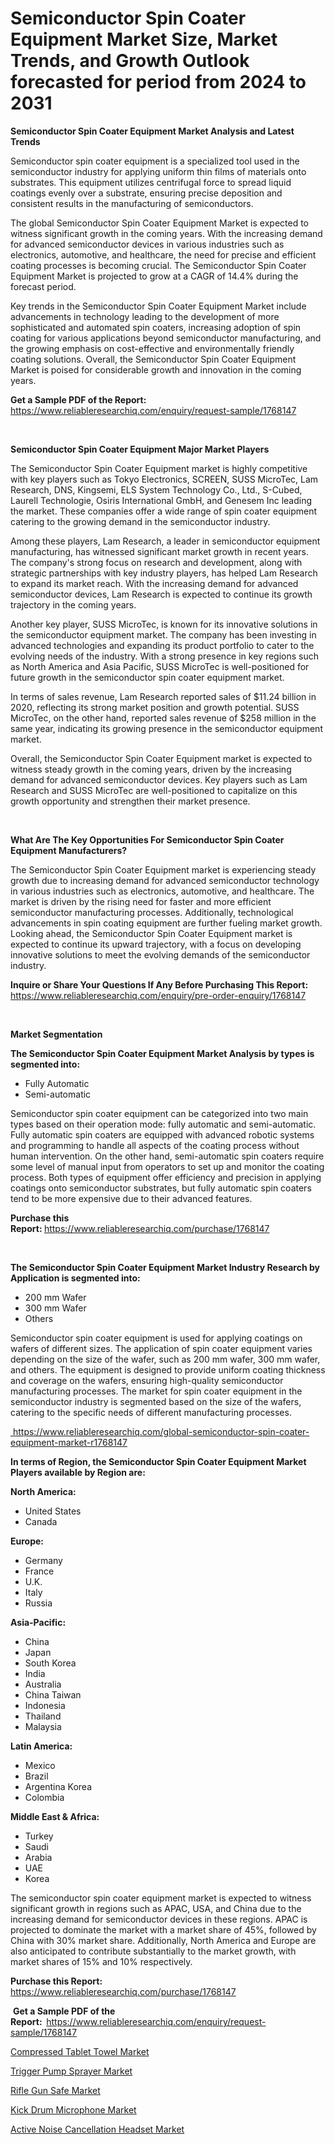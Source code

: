 <p><h1>Semiconductor Spin Coater Equipment Market Size, Market Trends, and Growth Outlook forecasted for period from 2024 to 2031</h1></p><p><strong>Semiconductor Spin Coater Equipment Market Analysis and Latest Trends</strong></p>
<p><p>Semiconductor spin coater equipment is a specialized tool used in the semiconductor industry for applying uniform thin films of materials onto substrates. This equipment utilizes centrifugal force to spread liquid coatings evenly over a substrate, ensuring precise deposition and consistent results in the manufacturing of semiconductors.</p><p>The global Semiconductor Spin Coater Equipment Market is expected to witness significant growth in the coming years. With the increasing demand for advanced semiconductor devices in various industries such as electronics, automotive, and healthcare, the need for precise and efficient coating processes is becoming crucial. The Semiconductor Spin Coater Equipment Market is projected to grow at a CAGR of 14.4% during the forecast period.</p><p>Key trends in the Semiconductor Spin Coater Equipment Market include advancements in technology leading to the development of more sophisticated and automated spin coaters, increasing adoption of spin coating for various applications beyond semiconductor manufacturing, and the growing emphasis on cost-effective and environmentally friendly coating solutions. Overall, the Semiconductor Spin Coater Equipment Market is poised for considerable growth and innovation in the coming years.</p></p>
<p><strong>Get a Sample PDF of the Report:&nbsp;</strong> <a href="https://www.reliableresearchiq.com/enquiry/request-sample/1768147">https://www.reliableresearchiq.com/enquiry/request-sample/1768147</a></p>
<p>&nbsp;</p>
<p><strong>Semiconductor Spin Coater Equipment Major Market Players</strong></p>
<p><p>The Semiconductor Spin Coater Equipment market is highly competitive with key players such as Tokyo Electronics, SCREEN, SUSS MicroTec, Lam Research, DNS, Kingsemi, ELS System Technology Co., Ltd., S-Cubed, Laurell Technologie, Osiris International GmbH, and Genesem Inc leading the market. These companies offer a wide range of spin coater equipment catering to the growing demand in the semiconductor industry.</p><p>Among these players, Lam Research, a leader in semiconductor equipment manufacturing, has witnessed significant market growth in recent years. The company's strong focus on research and development, along with strategic partnerships with key industry players, has helped Lam Research to expand its market reach. With the increasing demand for advanced semiconductor devices, Lam Research is expected to continue its growth trajectory in the coming years.</p><p>Another key player, SUSS MicroTec, is known for its innovative solutions in the semiconductor equipment market. The company has been investing in advanced technologies and expanding its product portfolio to cater to the evolving needs of the industry. With a strong presence in key regions such as North America and Asia Pacific, SUSS MicroTec is well-positioned for future growth in the semiconductor spin coater equipment market.</p><p>In terms of sales revenue, Lam Research reported sales of $11.24 billion in 2020, reflecting its strong market position and growth potential. SUSS MicroTec, on the other hand, reported sales revenue of $258 million in the same year, indicating its growing presence in the semiconductor equipment market.</p><p>Overall, the Semiconductor Spin Coater Equipment market is expected to witness steady growth in the coming years, driven by the increasing demand for advanced semiconductor devices. Key players such as Lam Research and SUSS MicroTec are well-positioned to capitalize on this growth opportunity and strengthen their market presence.</p></p>
<p>&nbsp;</p>
<p><strong>What Are The Key Opportunities For Semiconductor Spin Coater Equipment Manufacturers?</strong></p>
<p><p>The Semiconductor Spin Coater Equipment market is experiencing steady growth due to increasing demand for advanced semiconductor technology in various industries such as electronics, automotive, and healthcare. The market is driven by the rising need for faster and more efficient semiconductor manufacturing processes. Additionally, technological advancements in spin coating equipment are further fueling market growth. Looking ahead, the Semiconductor Spin Coater Equipment market is expected to continue its upward trajectory, with a focus on developing innovative solutions to meet the evolving demands of the semiconductor industry.</p></p>
<p><strong>Inquire or Share Your Questions If Any Before Purchasing This Report:</strong> <a href="https://www.reliableresearchiq.com/enquiry/pre-order-enquiry/1768147">https://www.reliableresearchiq.com/enquiry/pre-order-enquiry/1768147</a></p>
<p>&nbsp;</p>
<p><strong>Market Segmentation</strong></p>
<p><strong>The Semiconductor Spin Coater Equipment Market Analysis by types is segmented into:</strong></p>
<p><ul><li>Fully Automatic</li><li>Semi-automatic</li></ul></p>
<p><p>Semiconductor spin coater equipment can be categorized into two main types based on their operation mode: fully automatic and semi-automatic. Fully automatic spin coaters are equipped with advanced robotic systems and programming to handle all aspects of the coating process without human intervention. On the other hand, semi-automatic spin coaters require some level of manual input from operators to set up and monitor the coating process. Both types of equipment offer efficiency and precision in applying coatings onto semiconductor substrates, but fully automatic spin coaters tend to be more expensive due to their advanced features.</p></p>
<p><strong>Purchase this Report:&nbsp;</strong><a href="https://www.reliableresearchiq.com/purchase/1768147">https://www.reliableresearchiq.com/purchase/1768147</a></p>
<p>&nbsp;</p>
<p><strong>The Semiconductor Spin Coater Equipment Market Industry Research by Application is segmented into:</strong></p>
<p><ul><li>200 mm Wafer</li><li>300 mm Wafer</li><li>Others</li></ul></p>
<p><p>Semiconductor spin coater equipment is used for applying coatings on wafers of different sizes. The application of spin coater equipment varies depending on the size of the wafer, such as 200 mm wafer, 300 mm wafer, and others. The equipment is designed to provide uniform coating thickness and coverage on the wafers, ensuring high-quality semiconductor manufacturing processes. The market for spin coater equipment in the semiconductor industry is segmented based on the size of the wafers, catering to the specific needs of different manufacturing processes.</p></p>
<p><a href="https://www.reliableresearchiq.com/global-semiconductor-spin-coater-equipment-market-r1768147">&nbsp;https://www.reliableresearchiq.com/global-semiconductor-spin-coater-equipment-market-r1768147</a></p>
<p><strong>In terms of Region, the Semiconductor Spin Coater Equipment Market Players available by Region are:</strong></p>
<p>
    <p> <strong> North America: </strong>
        <ul>
            <li>United States</li>
            <li>Canada</li>
        </ul>
        </p> 
    <p> <strong> Europe: </strong>
        <ul>
            <li>Germany</li>
            <li>France</li>
            <li>U.K.</li>
            <li>Italy</li>
            <li>Russia</li>
        </ul>
        </p> 
    <p> <strong> Asia-Pacific: </strong>
        <ul>
            <li>China</li>
            <li>Japan</li>
            <li>South Korea</li>
            <li>India</li>
            <li>Australia</li>
            <li>China Taiwan</li>
            <li>Indonesia</li>
            <li>Thailand</li>
            <li>Malaysia</li>
        </ul>
        </p> 
    <p> <strong> Latin America: </strong>
        <ul>
            <li>Mexico</li>
            <li>Brazil</li>
            <li>Argentina Korea</li>
            <li>Colombia</li>
        </ul>
        </p> 
    <p> <strong> Middle East & Africa: </strong>
        <ul>
            <li>Turkey</li>
            <li>Saudi</li>
            <li>Arabia</li>
            <li>UAE</li>
            <li>Korea</li>
        </ul>
    </p>
    </p>
<p><p>The semiconductor spin coater equipment market is expected to witness significant growth in regions such as APAC, USA, and China due to the increasing demand for semiconductor devices in these regions. APAC is projected to dominate the market with a market share of 45%, followed by China with 30% market share. Additionally, North America and Europe are also anticipated to contribute substantially to the market growth, with market shares of 15% and 10% respectively.</p></p>
<p><strong>Purchase this Report: </strong><a href="https://www.reliableresearchiq.com/purchase/1768147">https://www.reliableresearchiq.com/purchase/1768147</a></p>
<p>&nbsp;<strong>Get a Sample PDF of the Report:&nbsp;&nbsp;</strong><a href="https://www.reliableresearchiq.com/enquiry/request-sample/1768147">https://www.reliableresearchiq.com/enquiry/request-sample/1768147</a></p>
<p><strong></strong></p>
<p><p><a href="https://medium.com/@hassen.nww/market-forecast-global-compressed-tablet-towel-trends-and-impact-analysis-2024-2031-by-118565450904">Compressed Tablet Towel Market</a></p><p><a href="https://medium.com/@kirstencharriso/trigger-pump-sprayer-market-size-share-trends-analysis-report-by-end-use-cosmetics-personal-1cffd542d04b">Trigger Pump Sprayer Market</a></p><p><a href="https://medium.com/@sagorhossaincs33_80453/rifle-gun-safe-industry-analysis-report-its-market-size-growing-with-a-cagr-of-14-6-f7deb63fc316">Rifle Gun Safe Market</a></p><p><a href="https://medium.com/@yvonnecrona/kick-drum-microphone-market-investigation-industry-evolution-and-forecast-till-2031-6b71a678a3f3">Kick Drum Microphone Market</a></p><p><a href="https://medium.com/@raap8632472024/active-noise-cancellation-headset-market-size-share-analysis-growth-trends-forecast-2024-9bccc0ffdee7">Active Noise Cancellation Headset Market</a></p></p>